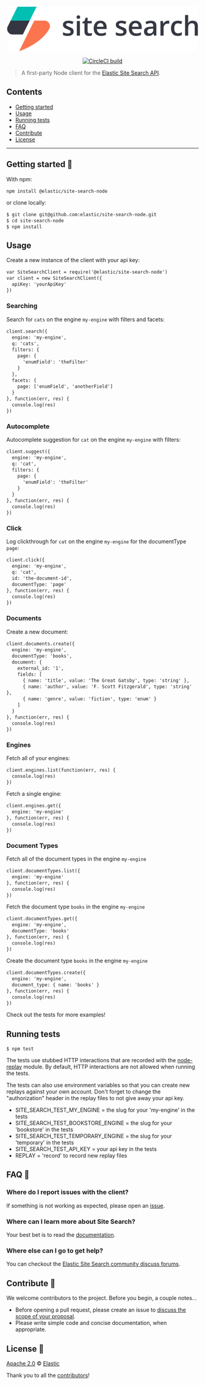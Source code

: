<p align="center"><img src="https://github.com/elastic/site-search-node/blob/master/logo-site-search.png?raw=true" alt="Elastic Site Search Logo"></p>

<p align="center"><a href="https://circleci.com/gh/elastic/site-search-node"><img src="https://circleci.com/gh/elastic/site-search-node.svg?style=svg" alt="CircleCI build"></a></p>

> A first-party Node client for the [Elastic Site Search API](https://swiftype.com/documentation/site-search/overview).

## Contents

+ [Getting started](#getting-started-)
+ [Usage](#usage)
+ [Running tests](#running-tests)
+ [FAQ](#faq-)
+ [Contribute](#contribute-)
+ [License](#license-)

***

## Getting started 🐣


With npm:

    npm install @elastic/site-search-node

or clone locally:

    $ git clone git@github.com:elastic/site-search-node.git
    $ cd site-search-node
    $ npm install

## Usage

Create a new instance of the client with your api key:

    var SiteSearchClient = require('@elastic/site-search-node')
    var client = new SiteSearchClient({
      apiKey: 'yourApiKey'
    })

### Searching

Search for `cats` on the engine `my-engine` with filters and facets:

    client.search({
      engine: 'my-engine',
      q: 'cats',
      filters: {
        page: {
          'enumField': 'theFilter'
        }
      },
      facets: {
        page: ['enumField', 'anotherField']
      }
    }, function(err, res) {
      console.log(res)
    })

### Autocomplete

Autocomplete suggestion for `cat` on the engine `my-engine` with filters:

    client.suggest({
      engine: 'my-engine',
      q: 'cat',
      filters: {
        page: {
          'enumField': 'theFilter'
        }
      }
    }, function(err, res) {
      console.log(res)
    })

### Click

Log clickthrough for `cat` on the engine `my-engine` for the documentType `page`:

    client.click({
      engine: 'my-engine',
      q: 'cat',
      id: 'the-document-id',
      documentType: 'page'
    }, function(err, res) {
      console.log(res)
    })

### Documents

Create a new document:

    client.documents.create({
      engine: 'my-engine',
      documentType: 'books',
      document: {
        external_id: '1',
        fields: [
          { name: 'title', value: 'The Great Gatsby', type: 'string' },
          { name: 'author', value: 'F. Scott Fitzgerald', type: 'string' },
          { name: 'genre', value: 'fiction', type: 'enum' }
        ]
      }
    }, function(err, res) {
      console.log(res)
    })


### Engines

Fetch all of your engines:

    client.engines.list(function(err, res) {
      console.log(res)
    })

Fetch a single engine:

    client.engines.get({
      engine: 'my-engine'
    }, function(err, res) {
      console.log(res)
    })

### Document Types

Fetch all of the document types in the engine `my-engine`

    client.documentTypes.list({
      engine: 'my-engine'
    }, function(err, res) {
      console.log(res)
    })

Fetch the document type `books` in the engine `my-engine`

    client.documentTypes.get({
      engine: 'my-engine',
      documentType: 'books'
    }, function(err, res) {
      console.log(res)
    })

Create the document type `books` in the engine `my-engine`

    client.documentTypes.create({
      engine: 'my-engine',
      document_type: { name: 'books' }
    }, function(err, res) {
      console.log(res)
    })

Check out the tests for more examples!

## Running tests

    $ npm test

The tests use stubbed HTTP interactions that are recorded with the [node-replay](https://github.com/assaf/node-replay) module. By default, HTTP interactions are not allowed when running the tests.

The tests can also use environment variables so that you can create new replays against your own account. Don't forget to change the "authorization" header in the replay files to not give away your api key.

* SITE_SEARCH_TEST_MY_ENGINE = the slug for your 'my-engine' in the tests
* SITE_SEARCH_TEST_BOOKSTORE_ENGINE = the slug for your 'bookstore' in the tests
* SITE_SEARCH_TEST_TEMPORARY_ENGINE = the slug for your 'temporary' in the tests
* SITE_SEARCH_TEST_API_KEY = your api key in the tests
* REPLAY = 'record' to record new replay files

## FAQ 🔮

### Where do I report issues with the client?

If something is not working as expected, please open an [issue](https://github.com/elastic/site-search-node/issues/new).

### Where can I learn more about Site Search?

Your best bet is to read the [documentation](https://swiftype.com/documentation/site-search).

### Where else can I go to get help?

You can checkout the [Elastic Site Search community discuss forums](https://discuss.elastic.co/c/site-search).

## Contribute 🚀

We welcome contributors to the project. Before you begin, a couple notes...

+ Before opening a pull request, please create an issue to [discuss the scope of your proposal](https://github.com/elastic/site-search-node/issues).
+ Please write simple code and concise documentation, when appropriate.

## License 📗

[Apache 2.0](https://github.com/elastic/site-search-node/blob/master/LICENSE.txt) © [Elastic](https://github.com/elastic)

Thank you to all the [contributors](https://github.com/elastic/site-search-node/graphs/contributors)!

